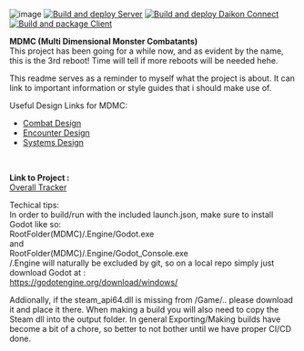 ![image](https://github.com/FreshDaikon/MDMC3/assets/36603973/87a01509-36a9-4656-979c-191fd4dcca6c)
[![Build and deploy Server](https://github.com/FreshDaikon/MDMC/actions/workflows/build_server.yml/badge.svg?branch=main)](https://github.com/FreshDaikon/MDMC/actions/workflows/build_server.yml)
[![Build and deploy Daikon Connect](https://github.com/FreshDaikon/MDMC/actions/workflows/build_daikon.yml/badge.svg?branch=main)](https://github.com/FreshDaikon/MDMC/actions/workflows/build_daikon.yml)
[![Build and package Client](https://github.com/FreshDaikon/MDMC/actions/workflows/build_client.yml/badge.svg)](https://github.com/FreshDaikon/MDMC/actions/workflows/build_client.yml)

**MDMC (Multi Dimensional Monster Combatants)** </br>
This project has been going for a while now, and as evident by the name, this is the 3rd reboot!
Time will tell if more reboots will be needed hehe. </br>

This readme serves as a reminder to myself what the project is about.
It can link to important information or style guides that i should make use of.

Useful Design Links for MDMC: </br>
- [Combat Design](https://github.com/FreshDaikon/MDMC3/wiki/Combat) </br>
- [Encounter Design](https://github.com/FreshDaikon/MDMC3/wiki/Bosses-and-Arenas) </br>
- [Systems Design](https://github.com/FreshDaikon/MDMC3/wiki/System) </br>
 </br>
 
**Link to Project :** </br>
[Overall Tracker](https://github.com/users/FreshDaikon/projects/1)</br>


Techical tips:</br>
In order to build/run with the included launch.json, make sure to install Godot like so:</br>
RootFolder(MDMC)/.Engine/Godot.exe</br>
and </br>
RootFolder(MDMC)/.Engine/Godot_Console.exe</br>
/.Engine will naturally be excluded by git, so on a local repo simply just download Godot at :</br>
https://godotengine.org/download/windows/</br>

Addionally, if the steam_api64.dll is missing from /Game/.. please download it and place it there.
When making a build you will also need to copy the Steam dll into the output folder.
In general Exporting/Making builds have become a bit of a chore, so better to not bother until we have proper CI/CD done.










